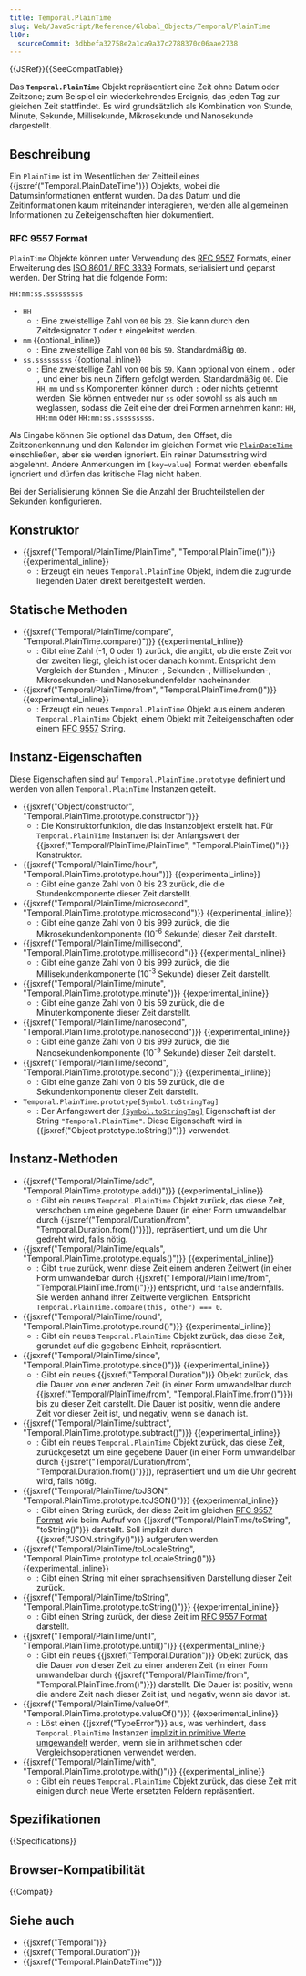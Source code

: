 ```yaml
---
title: Temporal.PlainTime
slug: Web/JavaScript/Reference/Global_Objects/Temporal/PlainTime
l10n:
  sourceCommit: 3dbbefa32758e2a1ca9a37c2788370c06aae2738
---
```


{{JSRef}}{{SeeCompatTable}}

Das **`Temporal.PlainTime`** Objekt repräsentiert eine Zeit ohne Datum oder Zeitzone; zum Beispiel ein wiederkehrendes Ereignis, das jeden Tag zur gleichen Zeit stattfindet. Es wird grundsätzlich als Kombination von Stunde, Minute, Sekunde, Millisekunde, Mikrosekunde und Nanosekunde dargestellt.

## Beschreibung

Ein `PlainTime` ist im Wesentlichen der Zeitteil eines {{jsxref("Temporal.PlainDateTime")}} Objekts, wobei die Datumsinformationen entfernt wurden. Da das Datum und die Zeitinformationen kaum miteinander interagieren, werden alle allgemeinen Informationen zu Zeiteigenschaften hier dokumentiert.

### RFC 9557 Format

`PlainTime` Objekte können unter Verwendung des [RFC 9557](https://datatracker.ietf.org/doc/html/rfc9557) Formats, einer Erweiterung des [ISO 8601 / RFC 3339](https://datatracker.ietf.org/doc/html/rfc3339) Formats, serialisiert und geparst werden. Der String hat die folgende Form:

```plain
HH:mm:ss.sssssssss
```

- `HH`
  - : Eine zweistellige Zahl von `00` bis `23`. Sie kann durch den Zeitdesignator `T` oder `t` eingeleitet werden.
- `mm` {{optional_inline}}
  - : Eine zweistellige Zahl von `00` bis `59`. Standardmäßig `00`.
- `ss.sssssssss` {{optional_inline}}
  - : Eine zweistellige Zahl von `00` bis `59`. Kann optional von einem `.` oder `,` und einer bis neun Ziffern gefolgt werden. Standardmäßig `00`. Die `HH`, `mm` und `ss` Komponenten können durch `:` oder nichts getrennt werden. Sie können entweder nur `ss` oder sowohl `ss` als auch `mm` weglassen, sodass die Zeit eine der drei Formen annehmen kann: `HH`, `HH:mm` oder `HH:mm:ss.sssssssss`.

Als Eingabe können Sie optional das Datum, den Offset, die Zeitzonenkennung und den Kalender im gleichen Format wie [`PlainDateTime`](/de/docs/Web/JavaScript/Reference/Global_Objects/Temporal/PlainDateTime#rfc_9557_format) einschließen, aber sie werden ignoriert. Ein reiner Datumsstring wird abgelehnt. Andere Anmerkungen im `[key=value]` Format werden ebenfalls ignoriert und dürfen das kritische Flag nicht haben.

Bei der Serialisierung können Sie die Anzahl der Bruchteilstellen der Sekunden konfigurieren.

## Konstruktor

- {{jsxref("Temporal/PlainTime/PlainTime", "Temporal.PlainTime()")}} {{experimental_inline}}
  - : Erzeugt ein neues `Temporal.PlainTime` Objekt, indem die zugrunde liegenden Daten direkt bereitgestellt werden.

## Statische Methoden

- {{jsxref("Temporal/PlainTime/compare", "Temporal.PlainTime.compare()")}} {{experimental_inline}}
  - : Gibt eine Zahl (-1, 0 oder 1) zurück, die angibt, ob die erste Zeit vor der zweiten liegt, gleich ist oder danach kommt. Entspricht dem Vergleich der Stunden-, Minuten-, Sekunden-, Millisekunden-, Mikrosekunden- und Nanosekundenfelder nacheinander.
- {{jsxref("Temporal/PlainTime/from", "Temporal.PlainTime.from()")}} {{experimental_inline}}
  - : Erzeugt ein neues `Temporal.PlainTime` Objekt aus einem anderen `Temporal.PlainTime` Objekt, einem Objekt mit Zeiteigenschaften oder einem [RFC 9557](#rfc_9557_format) String.

## Instanz-Eigenschaften

Diese Eigenschaften sind auf `Temporal.PlainTime.prototype` definiert und werden von allen `Temporal.PlainTime` Instanzen geteilt.

- {{jsxref("Object/constructor", "Temporal.PlainTime.prototype.constructor")}}
  - : Die Konstruktorfunktion, die das Instanzobjekt erstellt hat. Für `Temporal.PlainTime` Instanzen ist der Anfangswert der {{jsxref("Temporal/PlainTime/PlainTime", "Temporal.PlainTime()")}} Konstruktor.
- {{jsxref("Temporal/PlainTime/hour", "Temporal.PlainTime.prototype.hour")}} {{experimental_inline}}
  - : Gibt eine ganze Zahl von 0 bis 23 zurück, die die Stundenkomponente dieser Zeit darstellt.
- {{jsxref("Temporal/PlainTime/microsecond", "Temporal.PlainTime.prototype.microsecond")}} {{experimental_inline}}
  - : Gibt eine ganze Zahl von 0 bis 999 zurück, die die Mikrosekundenkomponente (10<sup>-6</sup> Sekunde) dieser Zeit darstellt.
- {{jsxref("Temporal/PlainTime/millisecond", "Temporal.PlainTime.prototype.millisecond")}} {{experimental_inline}}
  - : Gibt eine ganze Zahl von 0 bis 999 zurück, die die Millisekundenkomponente (10<sup>-3</sup> Sekunde) dieser Zeit darstellt.
- {{jsxref("Temporal/PlainTime/minute", "Temporal.PlainTime.prototype.minute")}} {{experimental_inline}}
  - : Gibt eine ganze Zahl von 0 bis 59 zurück, die die Minutenkomponente dieser Zeit darstellt.
- {{jsxref("Temporal/PlainTime/nanosecond", "Temporal.PlainTime.prototype.nanosecond")}} {{experimental_inline}}
  - : Gibt eine ganze Zahl von 0 bis 999 zurück, die die Nanosekundenkomponente (10<sup>-9</sup> Sekunde) dieser Zeit darstellt.
- {{jsxref("Temporal/PlainTime/second", "Temporal.PlainTime.prototype.second")}} {{experimental_inline}}
  - : Gibt eine ganze Zahl von 0 bis 59 zurück, die die Sekundenkomponente dieser Zeit darstellt.
- `Temporal.PlainTime.prototype[Symbol.toStringTag]`
  - : Der Anfangswert der [`[Symbol.toStringTag]`](/de/docs/Web/JavaScript/Reference/Global_Objects/Symbol/toStringTag) Eigenschaft ist der String `"Temporal.PlainTime"`. Diese Eigenschaft wird in {{jsxref("Object.prototype.toString()")}} verwendet.

## Instanz-Methoden

- {{jsxref("Temporal/PlainTime/add", "Temporal.PlainTime.prototype.add()")}} {{experimental_inline}}
  - : Gibt ein neues `Temporal.PlainTime` Objekt zurück, das diese Zeit, verschoben um eine gegebene Dauer (in einer Form umwandelbar durch {{jsxref("Temporal/Duration/from", "Temporal.Duration.from()")}}), repräsentiert, und um die Uhr gedreht wird, falls nötig.
- {{jsxref("Temporal/PlainTime/equals", "Temporal.PlainTime.prototype.equals()")}} {{experimental_inline}}
  - : Gibt `true` zurück, wenn diese Zeit einem anderen Zeitwert (in einer Form umwandelbar durch {{jsxref("Temporal/PlainTime/from", "Temporal.PlainTime.from()")}}) entspricht, und `false` andernfalls. Sie werden anhand ihrer Zeitwerte verglichen. Entspricht `Temporal.PlainTime.compare(this, other) === 0`.
- {{jsxref("Temporal/PlainTime/round", "Temporal.PlainTime.prototype.round()")}} {{experimental_inline}}
  - : Gibt ein neues `Temporal.PlainTime` Objekt zurück, das diese Zeit, gerundet auf die gegebene Einheit, repräsentiert.
- {{jsxref("Temporal/PlainTime/since", "Temporal.PlainTime.prototype.since()")}} {{experimental_inline}}
  - : Gibt ein neues {{jsxref("Temporal.Duration")}} Objekt zurück, das die Dauer von einer anderen Zeit (in einer Form umwandelbar durch {{jsxref("Temporal/PlainTime/from", "Temporal.PlainTime.from()")}}) bis zu dieser Zeit darstellt. Die Dauer ist positiv, wenn die andere Zeit vor dieser Zeit ist, und negativ, wenn sie danach ist.
- {{jsxref("Temporal/PlainTime/subtract", "Temporal.PlainTime.prototype.subtract()")}} {{experimental_inline}}
  - : Gibt ein neues `Temporal.PlainTime` Objekt zurück, das diese Zeit, zurückgesetzt um eine gegebene Dauer (in einer Form umwandelbar durch {{jsxref("Temporal/Duration/from", "Temporal.Duration.from()")}}), repräsentiert und um die Uhr gedreht wird, falls nötig.
- {{jsxref("Temporal/PlainTime/toJSON", "Temporal.PlainTime.prototype.toJSON()")}} {{experimental_inline}}
  - : Gibt einen String zurück, der diese Zeit im gleichen [RFC 9557 Format](#rfc_9557_format) wie beim Aufruf von {{jsxref("Temporal/PlainTime/toString", "toString()")}} darstellt. Soll implizit durch {{jsxref("JSON.stringify()")}} aufgerufen werden.
- {{jsxref("Temporal/PlainTime/toLocaleString", "Temporal.PlainTime.prototype.toLocaleString()")}} {{experimental_inline}}
  - : Gibt einen String mit einer sprachsensitiven Darstellung dieser Zeit zurück.
- {{jsxref("Temporal/PlainTime/toString", "Temporal.PlainTime.prototype.toString()")}} {{experimental_inline}}
  - : Gibt einen String zurück, der diese Zeit im [RFC 9557 Format](#rfc_9557_format) darstellt.
- {{jsxref("Temporal/PlainTime/until", "Temporal.PlainTime.prototype.until()")}} {{experimental_inline}}
  - : Gibt ein neues {{jsxref("Temporal.Duration")}} Objekt zurück, das die Dauer von dieser Zeit zu einer anderen Zeit (in einer Form umwandelbar durch {{jsxref("Temporal/PlainTime/from", "Temporal.PlainTime.from()")}}) darstellt. Die Dauer ist positiv, wenn die andere Zeit nach dieser Zeit ist, und negativ, wenn sie davor ist.
- {{jsxref("Temporal/PlainTime/valueOf", "Temporal.PlainTime.prototype.valueOf()")}} {{experimental_inline}}
  - : Löst einen {{jsxref("TypeError")}} aus, was verhindert, dass `Temporal.PlainTime` Instanzen [implizit in primitive Werte umgewandelt](/de/docs/Web/JavaScript/Guide/Data_structures#primitive_coercion) werden, wenn sie in arithmetischen oder Vergleichsoperationen verwendet werden.
- {{jsxref("Temporal/PlainTime/with", "Temporal.PlainTime.prototype.with()")}} {{experimental_inline}}
  - : Gibt ein neues `Temporal.PlainTime` Objekt zurück, das diese Zeit mit einigen durch neue Werte ersetzten Feldern repräsentiert.

## Spezifikationen

{{Specifications}}

## Browser-Kompatibilität

{{Compat}}

## Siehe auch

- {{jsxref("Temporal")}}
- {{jsxref("Temporal.Duration")}}
- {{jsxref("Temporal.PlainDateTime")}}
